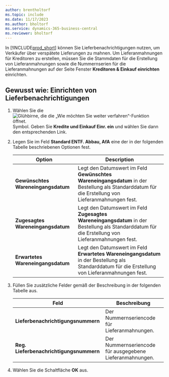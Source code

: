 ```yaml
---
author: brentholtorf
ms.topic: include
ms.date: 11/17/2023
ms.author: bholtorf
ms.service: dynamics-365-business-central
ms.reviewer: bholtorf
---
```

In [!INCLUDE[prod_short](../../../includes/prod_short.md)] können Sie Lieferbenachrichtigungen nutzen, um Verkäufer über verspätete Lieferungen zu mahnen. Um Lieferanmahnungen für Kreditoren zu erstellen, müssen Sie die Stammdaten für die Erstellung von Lieferanmahnungen sowie die Nummernserien für die Lieferanmahnungen auf der Seite Fenster **Kreditoren & Einkauf einrichten** einrichten.  

## Gewusst wie: Einrichten von Lieferbenachrichtigungen  

1. Wählen Sie die ![Glühbirne, die die „Wie möchten Sie weiter verfahren“-Funktion öffnet.](../../../media/ui-search/search_small.png "Tell me-Funktion") Symbol. Geben Sie **Kredite und Einkauf Einr. ein** und wählen Sie dann den entsprechenden Link.  
2. Legen Sie im Feld **Standard ENTF. Abbau, AfA** eine der in der folgenden Tabelle beschriebenen Optionen fest.  

    |Option|Description|  
    |----------------------------------|---------------------------------------|  
    |**Gewünschtes Wareneingangsdatum**|Legt den Datumswert im Feld **Gewünschtes Wareneingangsdatum** in der Bestellung als Standarddatum für die Erstellung von Lieferanmahnungen fest.|  
    |**Zugesagtes Wareneingangsdatum**|Legt den Datumswert im Feld **Zugesagtes Wareneingangsdatum** in der Bestellung als Standarddatum für die Erstellung von Lieferanmahnungen fest.|  
    |**Erwartetes Wareneingangsdatum**|Legt den Datumswert im Feld **Erwartetes Wareneingangsdatum** in der Bestellung als Standarddatum für die Erstellung von Lieferanmahnungen fest.|  

3. Füllen Sie zusätzliche Felder gemäß der Beschreibung in der folgenden Tabelle aus.  

    |Feld|Beschreibung|  
    |---------------------------------|---------------------------------------|  
    |**Lieferbenachrichtigungsnummern**|Der Nummernseriencode für Lieferanmahnungen.|  
    |**Reg. Lieferbenachrichtigungsnummern**|Der Nummernseriencode für ausgegebene Lieferanmahnungen.|  

4. Wählen Sie die Schaltfläche **OK** aus.  
